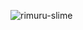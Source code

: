 ![rimuru-slime](https://user-images.githubusercontent.com/93285071/178175537-ce1b10ff-efe0-4d67-9823-243e3dd5dd49.gif)

